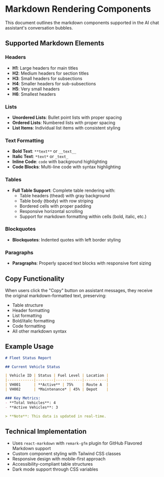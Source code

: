 # Markdown Rendering Components

This document outlines the markdown components supported in the AI chat assistant's conversation bubbles.

## Supported Markdown Elements

### Headers
- **H1**: Large headers for main titles
- **H2**: Medium headers for section titles  
- **H3**: Small headers for subsections
- **H4**: Smaller headers for sub-subsections
- **H5**: Very small headers
- **H6**: Smallest headers

### Lists
- **Unordered Lists**: Bullet point lists with proper spacing
- **Ordered Lists**: Numbered lists with proper spacing
- **List Items**: Individual list items with consistent styling

### Text Formatting
- **Bold Text**: `**text**` or `__text__`
- **Italic Text**: `*text*` or `_text_`
- **Inline Code**: `code` with background highlighting
- **Code Blocks**: Multi-line code with syntax highlighting

### Tables
- **Full Table Support**: Complete table rendering with:
  - Table headers (thead) with gray background
  - Table body (tbody) with row striping
  - Bordered cells with proper padding
  - Responsive horizontal scrolling
  - Support for markdown formatting within cells (bold, italic, etc.)

### Blockquotes
- **Blockquotes**: Indented quotes with left border styling

### Paragraphs
- **Paragraphs**: Properly spaced text blocks with responsive font sizing

## Copy Functionality

When users click the "Copy" button on assistant messages, they receive the original markdown-formatted text, preserving:
- Table structure
- Header formatting
- List formatting
- Bold/italic formatting
- Code formatting
- All other markdown syntax

## Example Usage

```markdown
# Fleet Status Report

## Current Vehicle Status

| Vehicle ID | Status | Fuel Level | Location |
|------------|--------|------------|----------|
| VH001      | **Active** | 75%    | Route A  |
| VH002      | *Maintenance* | 45% | Depot    |

### Key Metrics:
- **Total Vehicles**: 4
- **Active Vehicles**: 3

> **Note**: This data is updated in real-time.
```

## Technical Implementation

- Uses `react-markdown` with `remark-gfm` plugin for GitHub Flavored Markdown support
- Custom component styling with Tailwind CSS classes
- Responsive design with mobile-first approach
- Accessibility-compliant table structures
- Dark mode support through CSS variables